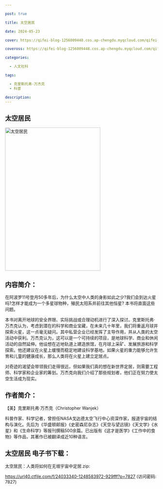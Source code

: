 ```yaml
---

post: true

title: 太空居民

date: 2024-05-23

cover: https://qifei-blog-1256009448.cos.ap-chengdu.myqcloud.com/qifei-blog/6638a2c50ea9cb1403834229.jpg

coveross: https://qifei-blog-1256009448.cos.ap-chengdu.myqcloud.com/qifei-blog/6638a2c50ea9cb1403834229.jpg

categories:

  - 人文社科

tags:

  - 克里斯托弗·万杰克
  - 科普

description:
---
```


## 太空居民
<img alt="太空居民 " class="aligncenter loading" data-was-processed="true" decoding="async" fetchpriority="high" height="471" src="https://qifei-blog-1256009448.cos.ap-chengdu.myqcloud.com/qifei-blog/6638a2c50ea9cb1403834229.jpg  " style="cursor: zoom-in;" width="314"/>

## 内容简介：

在阿波罗11号登月50多年后，为什么太空中人类的身影如此之少?我们会到达火星吗?怎样才能成为一个多星球物种，殖民太阳系并前往其他恒星? 本书将直面这些问题。

本书对离开地球的安全界限、实际挑战或合理动机进行了深入探讨。克里斯托弗·万杰克认为，考虑到潜在的科学和商业宝藏，在未来几十年里，我们将重返月球并探索火星，这一点毫无疑问。其中私营企业已经发挥了主导作用，并从人类的太空活动中获利。万杰克认为，这可以是一个可持续的项目，是地球科学、商业和休闲活动的自然延伸。他设想在近地轨道上建造旅馆，在月球上采矿、发展旅游和科学探索。他还建议在火星上缓慢而稳定地建设科学基地。如果火星的重力能够允许生育和儿童的健康成长，那么人类将在火星上建立定居点。

对奇迹的渴望会带领我们走得很远，但如果我们真的想在新世界定居，则需要工程师、科学家和企业家的筹划。万杰克向我们介绍了那些规划者，他们正在努力使太空生活成为现实。

## 作者简介：

【美】克里斯托弗·万杰克（Christopher Wanjek）

科普作家、科学记者，曾担任NASA戈达德太空飞行中心资深作家，报道宇宙的结构与演化。先后为《华盛顿邮报》《史密森尼杂志》《天空与望远镜》《天文学》《水星》和《生命科学》等报刊撰稿500余篇。已出版有《这才是医学》《工作中的食物》等作品，其著作已被翻译成近10种语言。

## 太空居民 电子书下载：
太空居民：人类将如何在无垠宇宙中定居.zip: 

https://url40.ctfile.com/f/24033340-1248583972-929fff?p=7827 (访问密码: 7827)
